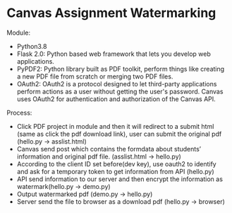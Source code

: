 # Canvas Assignment Watermarking

Module:
- Python3.8
- Flask 2.0: Python based web framework that lets you develop web applications.
- PyPDF2: Python library built as PDF toolkit, perform things like creating a new PDF file from scratch or merging two PDF files.
- OAuth2: OAuth2 is a protocol designed to let third-party applications perform actions as a user without getting the user's password. Canvas uses OAuth2 for authentication and authorization of the Canvas API.

Process: 
- Click PDF project in module and then it will redirect to a submit html (same as click the pdf download link), user can submit the original pdf (hello.py → asslist.html)
- Canvas send post which contains the formdata about students’ information and original pdf file.  (asslist.html → hello.py)
- According to the client ID set before(dev key), use oauth2 to identify and ask for a temporary token to get information from API (hello.py)
- API send information to our server and then encrypt the information as watermark(hello.py → demo.py)
- Output watermarked pdf (demo.py -> hello.py) 
- Server send the file to browser as a download pdf (hello.py -> browser)


